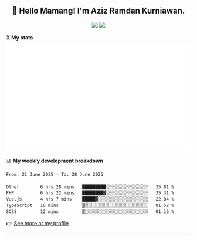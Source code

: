 <h2 align="center">👋 Hello Mamang! I'm Aziz Ramdan Kurniawan.</h2>  
<p align="center">
  <img src="https://komarev.com/ghpvc/?username=azizramdan">
  <img src="https://wakatime.com/badge/user/90056fa0-4c31-4eca-954e-2a3ac05896f9.svg">
</p>
    
⏳ **My stats**  
![](https://raw.githubusercontent.com/azizramdan/github-stats/master/generated/overview.svg#gh-dark-mode-only)

📊 **My weekly development breakdown**
<!--START_SECTION:waka-->

```txt
From: 21 June 2025 - To: 28 June 2025

Other        6 hrs 28 mins   █████████░░░░░░░░░░░░░░░░   35.81 %
PHP          6 hrs 22 mins   ████████▓░░░░░░░░░░░░░░░░   35.31 %
Vue.js       4 hrs 7 mins    █████▓░░░░░░░░░░░░░░░░░░░   22.84 %
TypeScript   16 mins         ▒░░░░░░░░░░░░░░░░░░░░░░░░   01.52 %
SCSS         12 mins         ▒░░░░░░░░░░░░░░░░░░░░░░░░   01.16 %
```

<!--END_SECTION:waka-->
👉 [See more at my profile](https://wakatime.com/@azizramdan)
***
